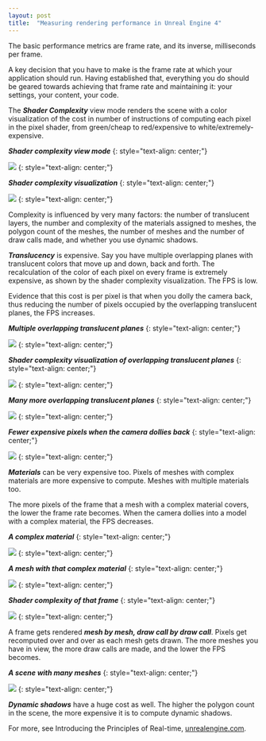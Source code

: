 ```yaml
---
layout: post
title:  "Measuring rendering performance in Unreal Engine 4"
---
```

The basic performance metrics are frame rate, and its inverse, milliseconds per frame.

A key decision that you have to make is the frame rate at which your application should run. Having established that, everything you do should be geared towards achieving that frame rate and maintaining it: your settings, your content, your code.

The ***Shader Complexity*** view mode renders the scene with a color visualization of the cost in number of instructions of computing each pixel in the pixel shader, from green/cheap to red/expensive to white/extremely-expensive.

***Shader complexity view mode***
{: style="text-align: center;"}

![](/assets/img/blog/2020-04-14-measuring-rendering-performance-in-ue4/1.png)
{: style="text-align: center;"}

***Shader complexity visualization***
{: style="text-align: center;"}

![](/assets/img/blog/2020-04-14-measuring-rendering-performance-in-ue4/2.png)
{: style="text-align: center;"}

Complexity is influenced by very many factors: the number of translucent layers, the number and complexity of the materials assigned to meshes, the polygon count of the meshes, the number of meshes and the number of draw calls made, and whether you use dynamic shadows.

***Translucency*** is expensive. Say you have multiple overlapping planes with translucent colors that move up and down, back and forth. The recalculation of the color of each pixel on every frame is extremely expensive, as shown by the shader complexity visualization. The FPS is low.

Evidence that this cost is per pixel is that when you dolly the camera back, thus reducing the number of pixels occupied by the overlapping translucent planes, the FPS increases.

***Multiple overlapping translucent planes***
{: style="text-align: center;"}

![](/assets/img/blog/2020-04-14-measuring-rendering-performance-in-ue4/3.png)
{: style="text-align: center;"}

***Shader complexity visualization of overlapping translucent planes***
{: style="text-align: center;"}

![](/assets/img/blog/2020-04-14-measuring-rendering-performance-in-ue4/4.png)
{: style="text-align: center;"}

***Many more overlapping translucent planes***
{: style="text-align: center;"}

![](/assets/img/blog/2020-04-14-measuring-rendering-performance-in-ue4/5.png)
{: style="text-align: center;"}

***Fewer expensive pixels when the camera dollies back***
{: style="text-align: center;"}

![](/assets/img/blog/2020-04-14-measuring-rendering-performance-in-ue4/6.png)
{: style="text-align: center;"}

***Materials*** can be very expensive too. Pixels of meshes with complex materials are more expensive to compute. Meshes with multiple materials too.

The more pixels of the frame that a mesh with a complex material covers, the lower the frame rate becomes. When the camera dollies into a model with a complex material, the FPS decreases.

***A complex material***
{: style="text-align: center;"}

![](/assets/img/blog/2020-04-14-measuring-rendering-performance-in-ue4/7.png)
{: style="text-align: center;"}

***A mesh with that complex material***
{: style="text-align: center;"}

![](/assets/img/blog/2020-04-14-measuring-rendering-performance-in-ue4/8.png)
{: style="text-align: center;"}

***Shader complexity of that frame***
{: style="text-align: center;"}

![](/assets/img/blog/2020-04-14-measuring-rendering-performance-in-ue4/9.png)
{: style="text-align: center;"}

A frame gets rendered ***mesh by mesh, draw call by draw call***. Pixels get recomputed over and over as each mesh gets drawn. The more meshes you have in view, the more draw calls are made, and the lower the FPS becomes.

***A scene with many meshes***
{: style="text-align: center;"}

![](/assets/img/blog/2020-04-14-measuring-rendering-performance-in-ue4/10.png)
{: style="text-align: center;"}

***Dynamic shadows*** have a huge cost as well. The higher the polygon count in the scene, the more expensive it is to compute dynamic shadows.

For more, see Introducing the Principles of Real-time, [unrealengine.com](https://www.unrealengine.com/en-US/onlinelearning-courses).